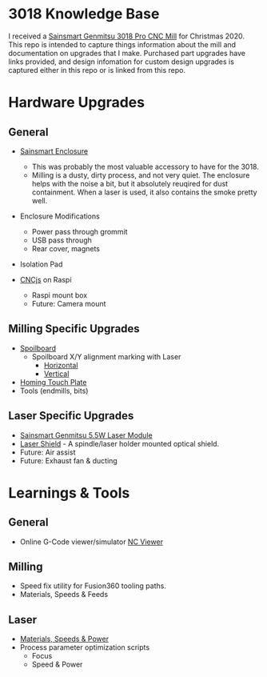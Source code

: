 # 3018 Knowledge Base

I received a [Sainsmart Genmitsu 3018 Pro CNC Mill](https://www.sainsmart.com/collections/cnc-machines/products/sainsmart-genmitsu-cnc-router-pro-diy-kit) for Christmas 2020.  This repo is intended to capture things information about the mill and documentation on upgrades that I make.  Purchased part upgrades have links provided, and design infomation for custom design upgrades is captured either in this repo or is linked from this repo.

# Hardware Upgrades
## General
* [Sainsmart Enclosure](https://www.sainsmart.com/collections/genmitsu-cnc-replacement-upgrade-parts/products/genmitsu-kaba-desktop-cnc-enclosure)
  * This was probably the most valuable accessory to have for the 3018.  
  * Milling is a dusty, dirty process, and not very quiet.  The enclosure helps with the noise a bit, but it absolutely reuqired for dust containment.  When a laser is used, it also contains the smoke pretty well.
 
* Enclosure Modifications
  * Power pass through grommit
  * USB pass through
  * Rear cover, magnets
* Isolation Pad
* [CNCjs](https://cnc.js.org/) on Raspi
  * Raspi mount box
  * Future: Camera mount

## Milling Specific Upgrades
* [Spoilboard](https://www.sainsmart.com/collections/genmitsu-cnc-replacement-upgrade-parts/products/genmitsu-cnc-mdf-spoilboard-for-3018-cnc-router-30-x-18-x1-2-cm)
  * Spoilboard X/Y alignment marking with Laser
    * [Horizontal](milling/spoilboard-alignment/spoilboard-guide-horizontal.nc)
    * [Vertical](milling/spoilboard-alignment/spoilboard-guide-vertical.nc)
* [Homing Touch Plate](milling/homing-plate.md)
* Tools (endmills, bits)

## Laser Specific Upgrades
* [Sainsmart Genmitsu 5.5W Laser Module](https://www.sainsmart.com/collections/cnc-machines/products/sainsmart-blue-laser-module-kit)
* [Laser Shield](https://github.com/doug-harriman/Laser-Shield/blob/main/README.md) - A spindle/laser holder mounted optical shield.
* Future: Air assist
* Future: Exhaust fan & ducting

# Learnings & Tools
## General
* Online G-Code viewer/simulator [NC Viewer](https://ncviewer.com/)

## Milling
* Speed fix utility for Fusion360 tooling paths.
* Materials, Speeds & Feeds

## Laser
* [Materials, Speeds & Power](laser/speed-power.md)
* Process parameter optimization scripts
  * Focus
  * Speed & Power
